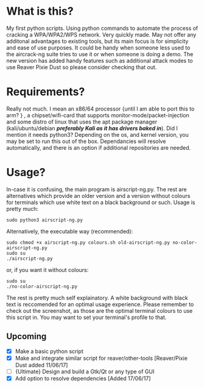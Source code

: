 # What is this?
My first python scripts. Using python commands to automate the process of cracking a WPA/WPA2/WPS network. Very quickly made. May not offer any additonal advantages to existing tools, but its main focus is for simplicity and ease of use purposes. It could be handy when someone less used to the aircrack-ng suite tries to use it or when someone is doing a demo. The new version has added handy features such as additional attack modes to use Reaver Pixie Dust so please consider checking that out.
# Requirements?
Really not much. I mean an x86/64 processor {until I am able to port this to arm? } , a chipset/wifi-card that supports monitor-mode/packet-injection and some distro of linux that uses the apt package manager (kali/ubuntu/debian **_preferably Kali as it has drivers baked in_**). Did I mention it needs python3? Depending on the os, and kernel version, you may be set to run this out of the box. Dependancies will resolve automatically, and there is an option if additional repositories are needed.
# Usage?
In-case it is confusing, the main program is airscript-ng.py. The rest are alternatives which provide an older version and a version without colours for terminals which use white text on a black background or such.
Usage is pretty much:
```
sudo python3 airscript-ng.py
```
Alternatively, the executable way (recommended): 
```
sudo chmod +x airscript-ng.py colours.sh old-airscript-ng.py no-color-airscript-ng.py
sudo su
./airscript-ng.py
```
or, if you want it without colours:
```
sudo su
./no-color-airscript-ng.py
```
The rest is pretty much self explainatory. A white background with black text is reccomended for an optimal  usage experience. Please remember to check out the screenshot, as those are the optimal terminal colours to use this script in. You may want to set your terminal's profile to that.
## Upcoming
- [x] Make a basic python script
- [x] Make and integrate similar script for reaver/other-tools [Reaver/Pixie Dust added 11/06/17]
- [ ] {Ultimate} Design and build a Gtk/Qt or any type of GUI
- [x] Add option to resolve dependencies [Added 17/06/17]
